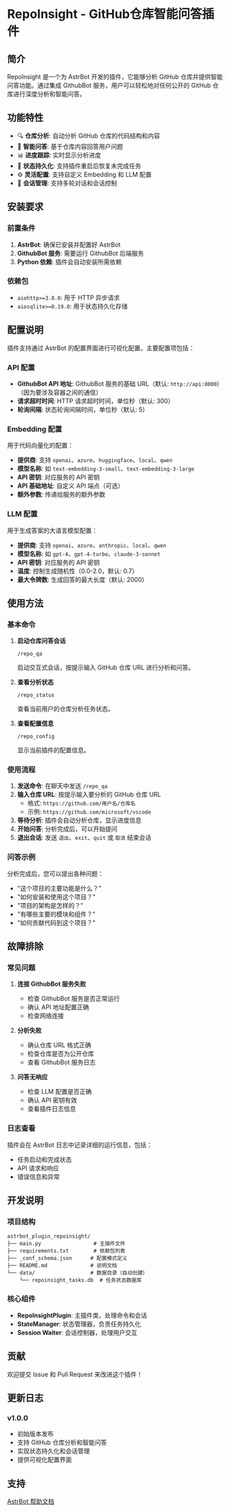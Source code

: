 # RepoInsight - GitHub仓库智能问答插件

## 简介

RepoInsight 是一个为 AstrBot 开发的插件，它能够分析 GitHub 仓库并提供智能问答功能。通过集成 GithubBot 服务，用户可以轻松地对任何公开的 GitHub 仓库进行深度分析和智能问答。

## 功能特性

- 🔍 **仓库分析**: 自动分析 GitHub 仓库的代码结构和内容
- 💬 **智能问答**: 基于仓库内容回答用户问题
- 📊 **进度跟踪**: 实时显示分析进度
- 💾 **状态持久化**: 支持插件重启后恢复未完成任务
- ⚙️ **灵活配置**: 支持自定义 Embedding 和 LLM 配置
- 🔄 **会话管理**: 支持多轮对话和会话控制

## 安装要求

### 前置条件

1. **AstrBot**: 确保已安装并配置好 AstrBot
2. **GithubBot 服务**: 需要运行 GithubBot 后端服务
3. **Python 依赖**: 插件会自动安装所需依赖

### 依赖包

- `aiohttp>=3.8.0`: 用于 HTTP 异步请求
- `aiosqlite>=0.19.0`: 用于状态持久化存储

## 配置说明

插件支持通过 AstrBot 的配置界面进行可视化配置，主要配置项包括：

### API 配置

- **GithubBot API 地址**: GithubBot 服务的基础 URL（默认: `http://api:8000`）（因为要涉及容器之间的通信）
- **请求超时时间**: HTTP 请求超时时间，单位秒（默认: 300）
- **轮询间隔**: 状态轮询间隔时间，单位秒（默认: 5）

### Embedding 配置

用于代码向量化的配置：

- **提供商**: 支持 `openai`、`azure`、`huggingface`、`local`、`qwen`
- **模型名称**: 如 `text-embedding-3-small`、`text-embedding-3-large`
- **API 密钥**: 对应服务的 API 密钥
- **API 基础地址**: 自定义 API 端点（可选）
- **额外参数**: 传递给服务的额外参数

### LLM 配置

用于生成答案的大语言模型配置：

- **提供商**: 支持 `openai`、`azure`、`anthropic`、`local`、`qwen`
- **模型名称**: 如 `gpt-4`、`gpt-4-turbo`、`claude-3-sonnet`
- **API 密钥**: 对应服务的 API 密钥
- **温度**: 控制生成随机性（0.0-2.0，默认: 0.7）
- **最大令牌数**: 生成回答的最大长度（默认: 2000）

## 使用方法

### 基本命令

1. **启动仓库问答会话**
   ```
   /repo_qa
   ```
   启动交互式会话，按提示输入 GitHub 仓库 URL 进行分析和问答。

2. **查看分析状态**
   ```
   /repo_status
   ```
   查看当前用户的仓库分析任务状态。

3. **查看配置信息**
   ```
   /repo_config
   ```
   显示当前插件的配置信息。

### 使用流程

1. **发送命令**: 在聊天中发送 `/repo_qa`
2. **输入仓库 URL**: 按提示输入要分析的 GitHub 仓库 URL
   - 格式: `https://github.com/用户名/仓库名`
   - 示例: `https://github.com/microsoft/vscode`
3. **等待分析**: 插件会自动分析仓库，显示进度信息
4. **开始问答**: 分析完成后，可以开始提问
5. **退出会话**: 发送 `退出`、`exit`、`quit` 或 `取消` 结束会话

### 问答示例

分析完成后，您可以提出各种问题：

- "这个项目的主要功能是什么？"
- "如何安装和使用这个项目？"
- "项目的架构是怎样的？"
- "有哪些主要的模块和组件？"
- "如何贡献代码到这个项目？"

## 故障排除

### 常见问题

1. **连接 GithubBot 服务失败**
   - 检查 GithubBot 服务是否正常运行
   - 确认 API 地址配置正确
   - 检查网络连接

2. **分析失败**
   - 确认仓库 URL 格式正确
   - 检查仓库是否为公开仓库
   - 查看 GithubBot 服务日志

3. **问答无响应**
   - 检查 LLM 配置是否正确
   - 确认 API 密钥有效
   - 查看插件日志信息

### 日志查看

插件会在 AstrBot 日志中记录详细的运行信息，包括：
- 任务启动和完成状态
- API 请求和响应
- 错误信息和异常

## 开发说明

### 项目结构

```
astrbot_plugin_repoinsight/
├── main.py                 # 主插件文件
├── requirements.txt        # 依赖包列表
├── _conf_schema.json      # 配置模式定义
├── README.md              # 说明文档
└── data/                  # 数据目录（自动创建）
    └── repoinsight_tasks.db  # 任务状态数据库
```

### 核心组件

- **RepoInsightPlugin**: 主插件类，处理命令和会话
- **StateManager**: 状态管理器，负责任务持久化
- **Session Waiter**: 会话控制器，处理用户交互

## 贡献

欢迎提交 Issue 和 Pull Request 来改进这个插件！

## 更新日志

### v1.0.0
- 初始版本发布
- 支持 GitHub 仓库分析和智能问答
- 实现状态持久化和会话管理
- 提供可视化配置界面

## 支持

[AstrBot 帮助文档](https://astrbot.app)
